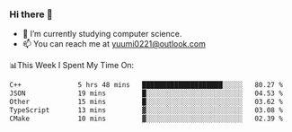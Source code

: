 ### Hi there 👋

- 📕 I’m currently studying computer science.
- 📫 You can reach me at yuumi0221@outlook.com


📊This Week I Spent My Time On:
<!--START_SECTION:waka-->

```txt
C++              5 hrs 48 mins   ████████████████████░░░░░   80.27 %
JSON             19 mins         █░░░░░░░░░░░░░░░░░░░░░░░░   04.53 %
Other            15 mins         █░░░░░░░░░░░░░░░░░░░░░░░░   03.62 %
TypeScript       13 mins         ▓░░░░░░░░░░░░░░░░░░░░░░░░   03.08 %
CMake            10 mins         ▓░░░░░░░░░░░░░░░░░░░░░░░░   02.39 %
```

<!--END_SECTION:waka-->

<!--
**Yuumi0221/Yuumi0221** is a ✨ _special_ ✨ repository because its `README.md` (this file) appears on your GitHub profile.

Here are some ideas to get you started:

- 🔭 I’m currently working on ...
- 🌱 I’m currently learning ...
- 👯 I’m looking to collaborate on ...
- 🤔 I’m looking for help with ...
- 💬 Ask me about ...
- 📫 How to reach me: ...
- 😄 Pronouns: ...
- ⚡ Fun fact: ...
-->
